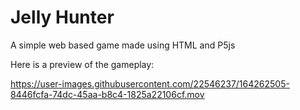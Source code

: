 # Jelly Hunter

A simple web based game made using HTML and P5js

Here is a preview of the gameplay:

https://user-images.githubusercontent.com/22546237/164262505-8446fcfa-74dc-45aa-b8c4-1825a22106cf.mov

